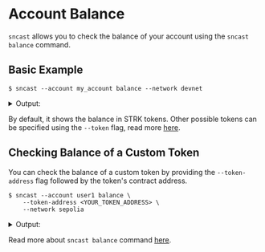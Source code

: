 # Account Balance

`sncast` allows you to check the balance of your account using the `sncast balance` command.

## Basic Example

```shell
$ sncast --account my_account balance --network devnet
```

<details>
<summary>Output:</summary>

```shell
Balance: [..] strk
```
</details>

By default, it shows the balance in STRK tokens. Other possible tokens can be specified using the `--token` flag, read more [here](../appendix/sncast/balance.html#--token--t-token).

## Checking Balance of a Custom Token

You can check the balance of a custom token by providing the `--token-address` flag followed by the token's contract address.

<!-- { "ignored": true } -->
```shell
$ sncast --account user1 balance \
    --token-address <YOUR_TOKEN_ADDRESS> \
    --network sepolia
```

<details>
<summary>Output:</summary>
```shell
Balance: [..]
```
</details>

Read more about `sncast balance` command [here](../appendix/sncast/balance.md).